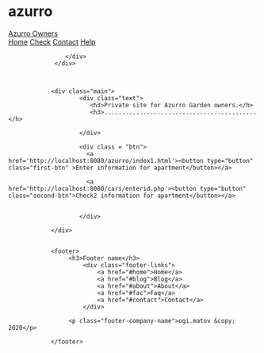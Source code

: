 # azurro
<!DOCTYPE html>
<html lang="en">
<head>
    <meta charset="UTF-8">
    <meta name="viewport" content="width=device-width, initial-scale=1.0">
    <link rel="stylesheet" type="text/css" href="azurrostyle.css" media="screen"/>
    <title>AzurroFirstPage</title>
</head>
<body>
                 <div class="header">
                              <a href="#default" class="logo">Azurro Owners</a>
                    <div class="header-right">
                               <a class="active" href="#home">Home</a>
                               <a href="#check">Check</a> 
                               <a href="#contact">Contact</a>
                               <a href="#about">Help</a>

                    </div>
                 </div>



                <div class="main">
                        <div class="text">
                           <h3>Private site for Azurro Garden owners.</h>
                           <h3>...........................................</h>
             
                        </div>

                        <div class = "btn">
                          <a href='http://localhost:8080/azurro/index1.html'><button type="button" class="first-btn" >Enter information for apartment</button></a>

                          <a href='http://localhost:8080/cars/enterid.php'><button type="button" class="second-btn">Check2 information for apartment</button></a>

                        
                        </div>

                </div>   


                <footer>
                     <h3>Footer name</h3>
                         <div class="footer-links">
                             <a href="#home">Home</a>
                             <a href="#blog">Blog</a>
                             <a href="#about">About</a>
                             <a href="#fac">Faq</a>
                             <a href="#contact">Contact</a>
                         </div>

                     <p class="footer-company-name">ogi.matov &copy; 2020</p>

                </footer>


</body>
</html>
